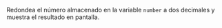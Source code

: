
Redondea el número almacenado en la variable `number` a dos decimales y muestra el resultado en pantalla.

